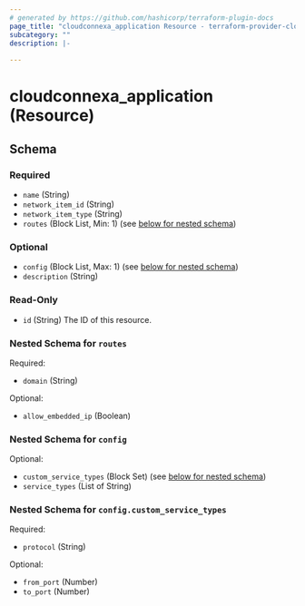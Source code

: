 ```yaml
---
# generated by https://github.com/hashicorp/terraform-plugin-docs
page_title: "cloudconnexa_application Resource - terraform-provider-cloudconnexa"
subcategory: ""
description: |-
  
---
```


# cloudconnexa_application (Resource)





<!-- schema generated by tfplugindocs -->
## Schema

### Required

- `name` (String)
- `network_item_id` (String)
- `network_item_type` (String)
- `routes` (Block List, Min: 1) (see [below for nested schema](#nestedblock--routes))

### Optional

- `config` (Block List, Max: 1) (see [below for nested schema](#nestedblock--config))
- `description` (String)

### Read-Only

- `id` (String) The ID of this resource.

<a id="nestedblock--routes"></a>
### Nested Schema for `routes`

Required:

- `domain` (String)

Optional:

- `allow_embedded_ip` (Boolean)


<a id="nestedblock--config"></a>
### Nested Schema for `config`

Optional:

- `custom_service_types` (Block Set) (see [below for nested schema](#nestedblock--config--custom_service_types))
- `service_types` (List of String)

<a id="nestedblock--config--custom_service_types"></a>
### Nested Schema for `config.custom_service_types`

Required:

- `protocol` (String)

Optional:

- `from_port` (Number)
- `to_port` (Number)
